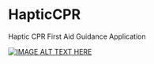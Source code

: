 # HapticCPR
Haptic CPR First Aid Guidance Application


[![IMAGE ALT TEXT HERE](https://img.youtube.com/vi/RyDlcya/0.jpg)](https://www.youtube.com/watch?v=RyDlcya)
